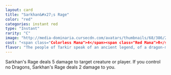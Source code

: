```yaml
---
layout: card
title: "Sarkhan&#x27;s Rage"
color: "red"
categories: instant red
type: "Instant"
rarity: "C"
image: "http://media-dominaria.cursecdn.com/avatars/thumbnails/68/386/200/283/635618469116537176.png"
cost: "<span class="Colorless Mana">4</span><span class="Red Mana">R</span>"
flavor: "The people of Tarkir speak of an ancient legend, of a dragon-man named Sarkhan who was the greatest of all Khans."
---
```


Sarkhan's Rage deals 5 damage to target creature or player. If you control no Dragons, Sarkhan's Rage deals 2 damage to you.
